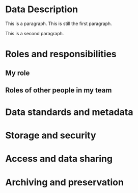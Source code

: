 # Data Description

This is a paragraph.
This is still the first paragraph. 

This is a second paragraph.

# Roles and responsibilities

## My role

## Roles of other people in my team

# Data standards and metadata
# Storage and security
# Access and data sharing
# Archiving and preservation
